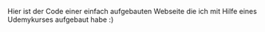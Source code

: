 Hier ist der Code einer einfach aufgebauten Webseite die ich mit Hilfe eines Udemykurses aufgebaut habe :)
